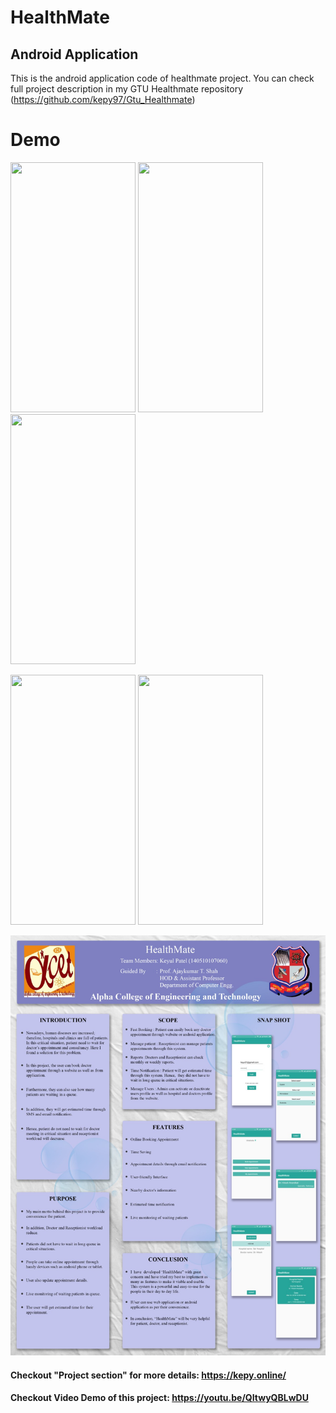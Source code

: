 # HealthMate

## Android Application

This is the android application code of healthmate project. You can check full project description in my GTU Healthmate repository (https://github.com/kepy97/Gtu_Healthmate)

# Demo

<p float="left">
  <img src="/Demo/demo-3.jpeg" width="200" height="400" />
  <img src="/Demo/demo-2.jpeg" width="200" height="400" /> 
  <img src="/Demo/demo-1.jpeg" width="200" height="400" />
</p>

<p float="left">
  <img src="/Demo/demo-5.jpeg" width="200" height="400" /> 
  <img src="/Demo/demo-4.jpeg" width="200" height="400" />
</p>

![Poster](/Demo/Poster.jpeg)

#### Checkout "Project section" for more details: https://kepy.online/
#### Checkout Video Demo of this project: https://youtu.be/QItwyQBLwDU
